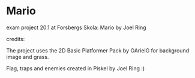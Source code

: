 # Mario
 exam project 20.1 at Forsbergs Skola: Mario by Joel Ring

credits: 

The project uses the 2D Basic Platformer Pack by OArielG for background image and grass.

Flag, traps and enemies created in Piskel by Joel Ring :)